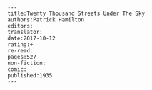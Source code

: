 
    ---
    title:Twenty Thousand Streets Under The Sky
    authors:Patrick Hamilton
    editors:
    translator:
    date:2017-10-12
    rating:+
    re-read:
    pages:527
    non-fiction:
    comic:
    published:1935
    ---

    